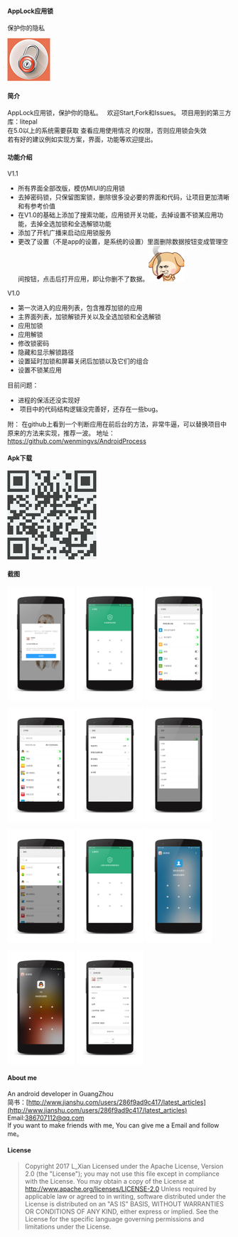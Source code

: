 #### AppLock应用锁

保护你的隐私

![](art/ic_launcher.png)

#### 简介  
AppLock应用锁，保护你的隐私。       
欢迎Start,Fork和Issues。
项目用到的第三方库：litepal     
在5.0以上的系统需要获取 查看应用使用情况 的权限，否则应用锁会失效   
若有好的建议例如实现方案，界面，功能等欢迎提出。

#### 功能介绍

V1.1
-  所有界面全部改版，模仿MIUI的应用锁
-  去掉密码锁，只保留图案锁，删除很多没必要的界面和代码，让项目更加清晰和有参考价值
-  在V1.0的基础上添加了搜索功能，应用锁开关功能，去掉设置不锁某应用功能，去掉全选加锁和全选解锁功能
-  添加了开机广播来启动应用锁服务
-  更改了设置（不是app的设置，是系统的设置）里面删除数据按钮变成管理空间按钮，点击后打开应用，即让你删不了数据。<img src="art/biaoqing.gif"/>

V1.0
-  第一次进入的应用列表，包含推荐加锁的应用
-  主界面列表，加锁解锁开关以及全选加锁和全选解锁
-  应用加锁
-  应用解锁
-  修改锁密码
-  隐藏和显示解锁路径
-  设置延时加锁和屏幕关闭后加锁以及它们的组合
-  设置不锁某应用


目前问题：
-  进程的保活还没实现好
-  项目中的代码结构逻辑没完善好，还存在一些bug。

附：
在github上看到一个判断应用在前后台的方法，非常牛逼，可以替换项目中原来的方法来实现，推荐一波。
地址：
https://github.com/wenmingvs/AndroidProcess


#### Apk下载
![](art/download.png)

#### 截图
<a href="art/1.png"><img src="art/1.png" width="30%"/></a>
<a href="art/2.png"><img src="art/2.png" width="30%"/></a>
<a href="art/3.png"><img src="art/3.png" width="30%"/></a>

<a href="art/4.png"><img src="art/4.png" width="30%"/></a>
<a href="art/5.png"><img src="art/5.png" width="30%"/></a>
<a href="art/6.png"><img src="art/6.png" width="30%"/></a>

<a href="art/7.png"><img src="art/7.png" width="30%"/></a>
<a href="art/8.png"><img src="art/8.png" width="30%"/></a>
<a href="art/9.png"><img src="art/9.png" width="30%"/></a>

<a href="art/10.png"><img src="art/10.png" width="30%"/></a>
<a href="art/11.png"><img src="art/11.png" width="30%"/></a>

#### About me
An android developer in GuangZhou  
简书：[http://www.jianshu.com/users/286f9ad9c417/latest_articles](http://www.jianshu.com/users/286f9ad9c417/latest_articles)   
Email:386707112@qq.com  
If you want to make friends with me, You can give me a Email and follow me。

#### License
>Copyright 2017 L_Xian
>Licensed under the Apache License, Version 2.0 (the "License"); you may not use this file except in compliance with the License. You may obtain a copy of the License at
>http://www.apache.org/licenses/LICENSE-2.0
>Unless required by applicable law or agreed to in writing, software distributed under the License is distributed on an "AS IS" BASIS, WITHOUT WARRANTIES OR CONDITIONS OF ANY KIND, either express or implied. See the License for the specific language governing permissions and limitations under the License.
